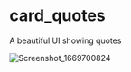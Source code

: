 # card_quotes
A beautiful UI showing quotes

![Screenshot_1669700824](https://user-images.githubusercontent.com/25130682/204450381-ebcde9fd-2df7-4c30-9550-62497bf80347.png)
